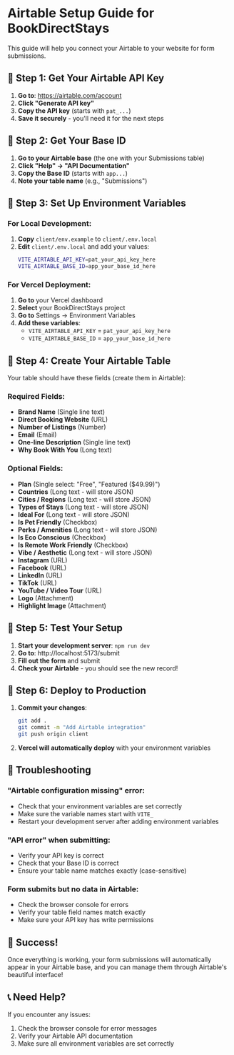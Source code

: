 # Airtable Setup Guide for BookDirectStays

This guide will help you connect your Airtable to your website for form submissions.

## 🎯 Step 1: Get Your Airtable API Key

1. **Go to**: https://airtable.com/account
2. **Click "Generate API key"**
3. **Copy the API key** (starts with `pat_...`)
4. **Save it securely** - you'll need it for the next steps

## 🎯 Step 2: Get Your Base ID

1. **Go to your Airtable base** (the one with your Submissions table)
2. **Click "Help" → "API Documentation"**
3. **Copy the Base ID** (starts with `app...`)
4. **Note your table name** (e.g., "Submissions")

## 🎯 Step 3: Set Up Environment Variables

### For Local Development:
1. **Copy** `client/env.example` to `client/.env.local`
2. **Edit** `client/.env.local` and add your values:
   ```bash
   VITE_AIRTABLE_API_KEY=pat_your_api_key_here
   VITE_AIRTABLE_BASE_ID=app_your_base_id_here
   ```

### For Vercel Deployment:
1. **Go to** your Vercel dashboard
2. **Select** your BookDirectStays project
3. **Go to** Settings → Environment Variables
4. **Add these variables**:
   - `VITE_AIRTABLE_API_KEY` = `pat_your_api_key_here`
   - `VITE_AIRTABLE_BASE_ID` = `app_your_base_id_here`

## 🎯 Step 4: Create Your Airtable Table

Your table should have these fields (create them in Airtable):

### Required Fields:
- **Brand Name** (Single line text)
- **Direct Booking Website** (URL)
- **Number of Listings** (Number)
- **Email** (Email)
- **One-line Description** (Single line text)
- **Why Book With You** (Long text)

### Optional Fields:
- **Plan** (Single select: "Free", "Featured ($49.99)")
- **Countries** (Long text - will store JSON)
- **Cities / Regions** (Long text - will store JSON)
- **Types of Stays** (Long text - will store JSON)
- **Ideal For** (Long text - will store JSON)
- **Is Pet Friendly** (Checkbox)
- **Perks / Amenities** (Long text - will store JSON)
- **Is Eco Conscious** (Checkbox)
- **Is Remote Work Friendly** (Checkbox)
- **Vibe / Aesthetic** (Long text - will store JSON)
- **Instagram** (URL)
- **Facebook** (URL)
- **LinkedIn** (URL)
- **TikTok** (URL)
- **YouTube / Video Tour** (URL)
- **Logo** (Attachment)
- **Highlight Image** (Attachment)

## 🎯 Step 5: Test Your Setup

1. **Start your development server**: `npm run dev`
2. **Go to**: http://localhost:5173/submit
3. **Fill out the form** and submit
4. **Check your Airtable** - you should see the new record!

## 🎯 Step 6: Deploy to Production

1. **Commit your changes**:
   ```bash
   git add .
   git commit -m "Add Airtable integration"
   git push origin client
   ```

2. **Vercel will automatically deploy** with your environment variables

## 🔧 Troubleshooting

### "Airtable configuration missing" error:
- Check that your environment variables are set correctly
- Make sure the variable names start with `VITE_`
- Restart your development server after adding environment variables

### "API error" when submitting:
- Verify your API key is correct
- Check that your Base ID is correct
- Ensure your table name matches exactly (case-sensitive)

### Form submits but no data in Airtable:
- Check the browser console for errors
- Verify your table field names match exactly
- Make sure your API key has write permissions

## 🎉 Success!

Once everything is working, your form submissions will automatically appear in your Airtable base, and you can manage them through Airtable's beautiful interface!

## 📞 Need Help?

If you encounter any issues:
1. Check the browser console for error messages
2. Verify your Airtable API documentation
3. Make sure all environment variables are set correctly 